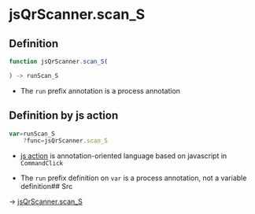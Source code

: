 # jsQrScanner.scan_S

## Definition

```js.js
function jsQrScanner.scan_S(

) -> runScan_S
```

- The `run` prefix annotation is a process annotation
## Definition by js action

```js.js
var=runScan_S
	?func=jsQrScanner.scan_S

```

- [js action](#) is annotation-oriented language based on javascript in `CommandClick`

- The `run` prefix definition on `var` is a process annotation, not a variable definition## Src

-> [jsQrScanner.scan_S](https://github.com/puutaro/CommandClick/blob/master/app/src/main/java/com/puutaro/commandclick/fragment_lib/terminal_fragment/js_interface/toolbar/JsQrScanner.kt#L30)


